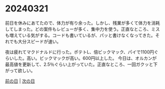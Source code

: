 # 20240321

前日を休みにあてたので、体力が有り余った。しかし、残業が多くて体力を消耗してしまった。どの案件もレビューが多く、集中力を使う。正直なところ、ミスも増えている気がする。コードも書いているが、パッと書けなくなってきた。それでも大分スピードが速い。

夜は疲れてマクドナルドに行った。ポテトL、倍ビックマック、パイで1100円ぐらいした。高い。ビックマックが高い。600円以上した。
今日は、オルカンが最高値を更新して、2.5％ぐらい上がっていた。正直なところ、一回ガクッと下がって欲しい。



[前の日](20240320.md) | [次の日](20240322.md)
